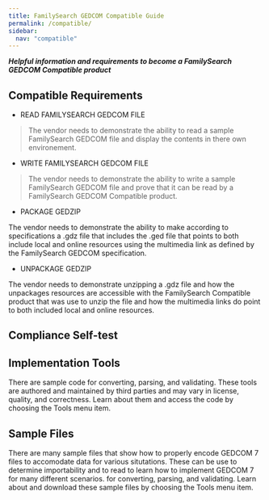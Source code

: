 ```yaml
---
title: FamilySearch GEDCOM Compatible Guide
permalink: /compatible/
sidebar:
  nav: "compatible"
---
```

***Helpful information and requirements to become a FamilySearch GEDCOM Compatible product***


## Compatible Requirements

* READ FAMILYSEARCH GEDCOM FILE
> The vendor needs to demonstrate the ability to read a sample FamilySearch GEDCOM file and display the contents in there own environement.


* WRITE FAMILYSEARCH GEDCOM FILE
> The vendor needs to demonstrate the ability to write a sample FamilySearch GEDCOM file and prove that it can be read by a FamilySearch GEDCOM Compatible product.
>
* PACKAGE GEDZIP
>
The vendor needs to demonstrate the ability to make according to specifications a .gdz file that includes the .ged file that points to both include local and online resources using the multimedia link as defined by the FamilySearch GEDCOM specification.
>
* UNPACKAGE GEDZIP
>
The vendor needs to demonstrate unzipping a .gdz file and how the unpackages resources are accessible with the FamilySearch Compatible product that was use to unzip the file and how the multimedia links do point to both included local and online resources.





## Compliance Self-test





## Implementation Tools
There are sample code for converting, parsing, and validating. These tools are authored and maintained by third parties and may vary in license, quality, and correctness. Learn about them and access the code by choosing the Tools menu item.


## Sample Files
There are many sample files that show how to properly encode GEDCOM 7 files to accomodate data for various situtations. These can be use to determine importability and to read to learn how to implement GEDCOM 7 for many different scenarios. for converting, parsing, and validating. Learn about and download these sample files by choosing the Tools menu item.



